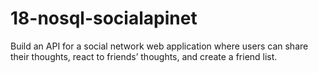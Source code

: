 # 18-nosql-socialapinet
Build an API for a social network web application where users can share their thoughts, react to friends’ thoughts, and create a friend list.
